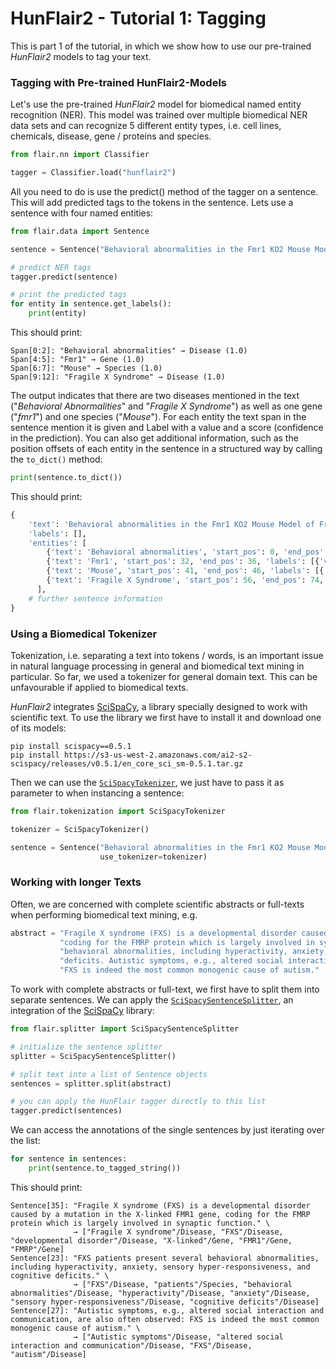 # HunFlair2 - Tutorial 1: Tagging

This is part 1 of the tutorial, in which we show how to use our pre-trained *HunFlair2* models to tag your text.

### Tagging with Pre-trained HunFlair2-Models
Let's use the pre-trained *HunFlair2* model for biomedical named entity recognition (NER).
This model was trained over multiple biomedical NER data sets and can recognize 5 different entity types,
i.e. cell lines, chemicals, disease, gene / proteins and species.
```python
from flair.nn import Classifier

tagger = Classifier.load("hunflair2")
```
All you need to do is use the predict() method of the tagger on a sentence.
This will add predicted tags to the tokens in the sentence.
Lets use a sentence with four named entities:
```python
from flair.data import Sentence

sentence = Sentence("Behavioral abnormalities in the Fmr1 KO2 Mouse Model of Fragile X Syndrome")

# predict NER tags
tagger.predict(sentence)

# print the predicted tags
for entity in sentence.get_labels():
    print(entity)
```
This should print:
```console
Span[0:2]: "Behavioral abnormalities" → Disease (1.0)
Span[4:5]: "Fmr1" → Gene (1.0)
Span[6:7]: "Mouse" → Species (1.0)
Span[9:12]: "Fragile X Syndrome" → Disease (1.0)
```
The output indicates that there are two diseases mentioned in the text ("_Behavioral Abnormalities_" and 
"_Fragile X Syndrome_") as well as one gene ("_fmr1_") and one species ("_Mouse_"). For each entity the
text span in the sentence mention it is given and Label with a value and a score (confidence in the 
prediction). You can also get additional information, such as the position offsets of each entity 
in the sentence in a structured way by calling the `to_dict()` method:

```python
print(sentence.to_dict())
```
This should print:
```python
{
    'text': 'Behavioral abnormalities in the Fmr1 KO2 Mouse Model of Fragile X Syndrome', 
    'labels': [], 
    'entities': [
        {'text': 'Behavioral abnormalities', 'start_pos': 0, 'end_pos': 24, 'labels': [{'value': 'Disease', 'confidence': 0.9999860525131226}]}, 
        {'text': 'Fmr1', 'start_pos': 32, 'end_pos': 36, 'labels': [{'value': 'Gene', 'confidence': 0.9999895095825195}]}, 
        {'text': 'Mouse', 'start_pos': 41, 'end_pos': 46, 'labels': [{'value': 'Species', 'confidence': 0.9999873638153076}]}, 
        {'text': 'Fragile X Syndrome', 'start_pos': 56, 'end_pos': 74, 'labels': [{'value': 'Disease', 'confidence': 0.9999928871790568}]}
      ],
    # further sentence information
}
```

### Using a Biomedical Tokenizer
Tokenization, i.e. separating a text into tokens / words, is an important issue in natural language processing
in general and biomedical text mining in particular. So far, we used a tokenizer for general domain text.
This can be unfavourable if applied to biomedical texts.

*HunFlair2* integrates [SciSpaCy](https://allenai.github.io/scispacy/), a library specially designed to work with scientific text.
To use the library we first have to install it and download one of its models:
~~~
pip install scispacy==0.5.1
pip install https://s3-us-west-2.amazonaws.com/ai2-s2-scispacy/releases/v0.5.1/en_core_sci_sm-0.5.1.tar.gz
~~~

Then we can use the [`SciSpacyTokenizer`](#flair.tokenization.SciSpacyTokenizer), we just have to pass it as parameter to when instancing a sentence:
```python
from flair.tokenization import SciSpacyTokenizer

tokenizer = SciSpacyTokenizer()

sentence = Sentence("Behavioral abnormalities in the Fmr1 KO2 Mouse Model of Fragile X Syndrome",
                    use_tokenizer=tokenizer)
```

### Working with longer Texts
Often, we are concerned with complete scientific abstracts or full-texts when performing biomedical text mining, e.g.
```python
abstract = "Fragile X syndrome (FXS) is a developmental disorder caused by a mutation in the X-linked FMR1 gene, " \
           "coding for the FMRP protein which is largely involved in synaptic function. FXS patients present several " \
           "behavioral abnormalities, including hyperactivity, anxiety, sensory hyper-responsiveness, and cognitive " \
           "deficits. Autistic symptoms, e.g., altered social interaction and communication, are also often observed: " \
           "FXS is indeed the most common monogenic cause of autism."
```

To work with complete abstracts or full-text, we first have to split them into separate sentences.
We can apply the [`SciSpacySentenceSplitter`](#flair.splitter.SciSpacySentenceSplitter), an integration of the [SciSpaCy](https://allenai.github.io/scispacy/) library:
```python
from flair.splitter import SciSpacySentenceSplitter

# initialize the sentence splitter
splitter = SciSpacySentenceSplitter()

# split text into a list of Sentence objects
sentences = splitter.split(abstract)

# you can apply the HunFlair tagger directly to this list
tagger.predict(sentences)
```
We can access the annotations of the single sentences by just iterating over the list:
```python
for sentence in sentences:
    print(sentence.to_tagged_string())
```
This should print:
~~~
Sentence[35]: "Fragile X syndrome (FXS) is a developmental disorder caused by a mutation in the X-linked FMR1 gene, coding for the FMRP protein which is largely involved in synaptic function." \
              → ["Fragile X syndrome"/Disease, "FXS"/Disease, "developmental disorder"/Disease, "X-linked"/Gene, "FMR1"/Gene, "FMRP"/Gene]
Sentence[23]: "FXS patients present several behavioral abnormalities, including hyperactivity, anxiety, sensory hyper-responsiveness, and cognitive deficits." \
              → ["FXS"/Disease, "patients"/Species, "behavioral abnormalities"/Disease, "hyperactivity"/Disease, "anxiety"/Disease, "sensory hyper-responsiveness"/Disease, "cognitive deficits"/Disease]
Sentence[27]: "Autistic symptoms, e.g., altered social interaction and communication, are also often observed: FXS is indeed the most common monogenic cause of autism." \
              → ["Autistic symptoms"/Disease, "altered social interaction and communication"/Disease, "FXS"/Disease, "autism"/Disease]
~~~
